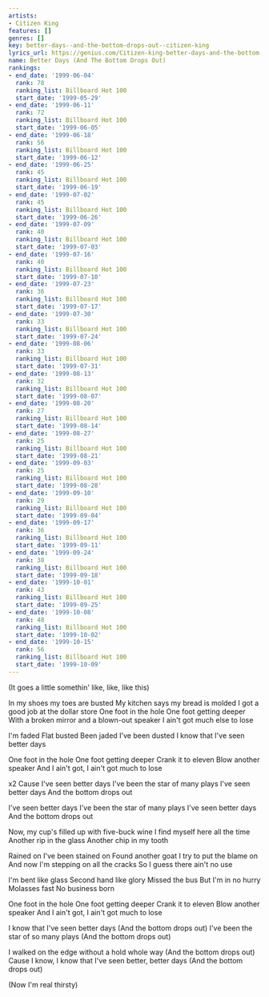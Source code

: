```yaml
---
artists:
- Citizen King
features: []
genres: []
key: better-days--and-the-bottom-drops-out--citizen-king
lyrics_url: https://genius.com/Citizen-king-better-days-and-the-bottom-drops-out-lyrics
name: Better Days (And The Bottom Drops Out)
rankings:
- end_date: '1999-06-04'
  rank: 78
  ranking_list: Billboard Hot 100
  start_date: '1999-05-29'
- end_date: '1999-06-11'
  rank: 72
  ranking_list: Billboard Hot 100
  start_date: '1999-06-05'
- end_date: '1999-06-18'
  rank: 56
  ranking_list: Billboard Hot 100
  start_date: '1999-06-12'
- end_date: '1999-06-25'
  rank: 45
  ranking_list: Billboard Hot 100
  start_date: '1999-06-19'
- end_date: '1999-07-02'
  rank: 45
  ranking_list: Billboard Hot 100
  start_date: '1999-06-26'
- end_date: '1999-07-09'
  rank: 40
  ranking_list: Billboard Hot 100
  start_date: '1999-07-03'
- end_date: '1999-07-16'
  rank: 40
  ranking_list: Billboard Hot 100
  start_date: '1999-07-10'
- end_date: '1999-07-23'
  rank: 36
  ranking_list: Billboard Hot 100
  start_date: '1999-07-17'
- end_date: '1999-07-30'
  rank: 33
  ranking_list: Billboard Hot 100
  start_date: '1999-07-24'
- end_date: '1999-08-06'
  rank: 33
  ranking_list: Billboard Hot 100
  start_date: '1999-07-31'
- end_date: '1999-08-13'
  rank: 32
  ranking_list: Billboard Hot 100
  start_date: '1999-08-07'
- end_date: '1999-08-20'
  rank: 27
  ranking_list: Billboard Hot 100
  start_date: '1999-08-14'
- end_date: '1999-08-27'
  rank: 25
  ranking_list: Billboard Hot 100
  start_date: '1999-08-21'
- end_date: '1999-09-03'
  rank: 25
  ranking_list: Billboard Hot 100
  start_date: '1999-08-28'
- end_date: '1999-09-10'
  rank: 29
  ranking_list: Billboard Hot 100
  start_date: '1999-09-04'
- end_date: '1999-09-17'
  rank: 36
  ranking_list: Billboard Hot 100
  start_date: '1999-09-11'
- end_date: '1999-09-24'
  rank: 38
  ranking_list: Billboard Hot 100
  start_date: '1999-09-18'
- end_date: '1999-10-01'
  rank: 43
  ranking_list: Billboard Hot 100
  start_date: '1999-09-25'
- end_date: '1999-10-08'
  rank: 48
  ranking_list: Billboard Hot 100
  start_date: '1999-10-02'
- end_date: '1999-10-15'
  rank: 56
  ranking_list: Billboard Hot 100
  start_date: '1999-10-09'
---
```

(It goes a little somethin' like, like, like this)


In my shoes my toes are busted
My kitchen says my bread is molded
I got a good job at the dollar store
One foot in the hole
One foot getting deeper
With a broken mirror and a blown-out speaker
I ain't got much else to lose

I'm faded
Flat busted
Been jaded
I've been dusted
I know that I've seen better days

One foot in the hole
One foot getting deeper
Crank it to eleven
Blow another speaker
And I ain't got, I ain't got much to lose

 x2
Cause I've seen better days
I've been the star of many plays
I've seen better days
And the bottom drops out

I've seen better days
I've been the star of many plays
I've seen better days
And the bottom drops out


Now, my cup's filled up with five-buck wine
I find myself here all the time
Another rip in the glass
Another chip in my tooth

Rained on
I've been stained on
Found another goat I try to put the blame on
And now I'm stepping on all the cracks
So I guess there ain't no use




I'm bent like glass
Second hand like glory
Missed the bus
But I'm in no hurry
Molasses fast
No business born

One foot in the hole
One foot getting deeper
Crank it to eleven
Blow another speaker
And I ain't got, I ain't got much to lose




I know that I've seen better days
(And the bottom drops out)
I've been the star of so many plays
(And the bottom drops out)

I walked on the edge without a hold whole way
(And the bottom drops out)
Cause I know, I know that I've seen better, better days
(And the bottom drops out)

(Now I'm real thirsty)
